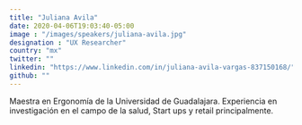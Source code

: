 ```yaml
---
title: "Juliana Avila"
date: 2020-04-06T19:03:40-05:00
image : "/images/speakers/juliana-avila.jpg"
designation : "UX Researcher"
country: "mx"
twitter: ""
linkedin: "https://www.linkedin.com/in/juliana-avila-vargas-837150168/"
github: ""
---
```


Maestra en Ergonomía de la Universidad de Guadalajara. Experiencia en investigación en el campo de la salud, Start ups y retail principalmente.